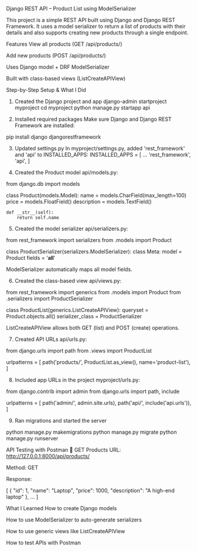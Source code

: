 Django REST API – Product List using ModelSerializer

This project is a simple REST API built using Django and Django REST Framework. It uses a model serializer to return a list of products with their details and also supports creating new products through a single endpoint.

 Features
View all products (GET /api/products/)

Add new products (POST /api/products/)

Uses Django model + DRF ModelSerializer

Built with class-based views (ListCreateAPIView)


Step-by-Step Setup & What I Did

1. Created the Django project and app
django-admin startproject myproject
cd myproject
python manage.py startapp api

2. Installed required packages
Make sure Django and Django REST Framework are installed:

pip install django djangorestframework


 3. Updated settings.py
In myproject/settings.py, added 'rest_framework' and 'api' to INSTALLED_APPS:
INSTALLED_APPS = [
    ...
    'rest_framework',
    'api',
]


4. Created the Product model
api/models.py:

from django.db import models

class Product(models.Model):
    name = models.CharField(max_length=100)
    price = models.FloatField()
    description = models.TextField()

    def __str__(self):
        return self.name

5. Created the model serializer
 api/serializers.py:

 from rest_framework import serializers
from .models import Product

class ProductSerializer(serializers.ModelSerializer):
    class Meta:
        model = Product
        fields = '__all__'

ModelSerializer automatically maps all model fields.

6. Created the class-based view
api/views.py:

from rest_framework import generics
from .models import Product
from .serializers import ProductSerializer

class ProductList(generics.ListCreateAPIView):
    queryset = Product.objects.all()
    serializer_class = ProductSerializer

ListCreateAPIView allows both GET (list) and POST (create) operations.

7. Created API URLs
api/urls.py:

from django.urls import path
from .views import ProductList

urlpatterns = [
    path('products/', ProductList.as_view(), name='product-list'),
]


8. Included app URLs in the project
myproject/urls.py:

from django.contrib import admin
from django.urls import path, include

urlpatterns = [
    path('admin/', admin.site.urls),
    path('api/', include('api.urls')),
]


9. Ran migrations and started the server

python manage.py makemigrations
python manage.py migrate
python manage.py runserver


API Testing with Postman
🔹 GET Products
URL: http://127.0.0.1:8000/api/products/

Method: GET

Response:

[
  {
    "id": 1,
    "name": "Laptop",
    "price": 1000,
    "description": "A high-end laptop"
  },
  ...
]


What I Learned
How to create Django models

How to use ModelSerializer to auto-generate serializers

How to use generic views like ListCreateAPIView

How to test APIs with Postman